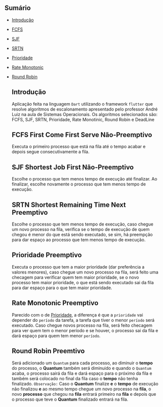 ## Sumário

- [Introdução](#introdução)
- [FCFS](#FCFS-First-Come-First-Serve-Não-Preemptivo)
- [SJF](#SJF-Shortest-Job-First-Não-Preemptivo)
- [SRTN](#SRTN-Shortest-Remaining-Time-Next-Preemptivo)
- [Prioridade](#Prioridade-Preemptivo)
- [Rate Monotonic](#Rate-Monotonic-Preemptivo)
- [Round Robin](#Round-Robin-Preemtivo)

  ## Introdução
    Aplicação feita na linguagem `Dart` utilizando o framework `flutter` que resolve algoritmos de escalonamento apresentado pelo professor André Luiz na aula de Sistemas Operacionais. Os algoritmos selecionados são: FCFS, SJF, SRTN, Prioridade, Rate Monotinic, Round Robin e DeadLine

  ## FCFS First Come First Serve Não-Preemptivo
    Executa o primeiro processo que está na fila até o tempo acabar e depois segue consecutivamente a fila.

  ## SJF Shortest Job First Não-Preemptivo
    Escolhe o processo que tem menos tempo de execução até finalizar. Ao finalizar, escolhe novamente o processo que tem menos tempo de execução.

  ## SRTN Shortest Remaining Time Next Preemptivo
    Escolhe o processo que tem menos tempo de execução, caso chegue um novo processo na fila, verifica se o tempo de execução de quem chegou é menor do que está sendo executado, se sim, há preempção para dar espaço ao processo que tem menos tempo de execução.

  ## Prioridade Preemptivo
    Executa o processo que tem a maior prioridade (dar preferência a valores menores), caso chegue um novo processo na fila, será feito uma checagem para verificar quem tem maior prioridade, se o novo processo tem maior prioridade, o que está sendo executado sai da fila para dar espaço para o que tem maior prioridade.

  ## Rate Monotonic Preemptivo
    Parecido com o de [Prioridade](#Prioridade-Preemptivo), a diferença é que a `prioridade` vai depender do `período` da tarefa, a tarefa que tiver o menor `período` será executado. Caso chegue novos processo na fila, será feito checagem para ver quem tem o menor período e se houver, o processo sai da fila e dará espaço para quem tem menor `período`.

  ## Round Robin Preemtivo
    Será adicionado um `Quantum` para cada processo, ao diminuir o **tempo** do processo, o **Quantum** também será diminuido e quando o `Quantum` acaba, o processo sairá da fila e dará espaço para o próximo da fila e também será colocado no final da fila caso o **tempo** não tenha finalizado. `Observação:` Caso o **Quantum** finalize **e** o **tempo** de execução não finalizou **e** ao mesmo tempo chegue um novo processo na **fila**, o novo **processo** que chegou na **fila** entrará primeiro na **fila** e depois que o processo que teve o **Quantum** finalizado entrará na fila.
